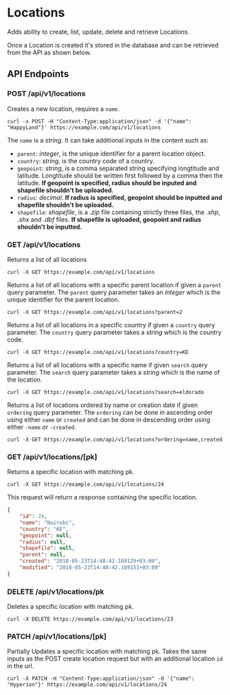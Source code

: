 # Locations

Adds ability to create, list, update, delete and retrieve Locations.

Once a Location is created it's stored in the database and can be retrieved from the API as shown below.

## API Endpoints

### POST /api/v1/locations

Creates a new location, requires a `name`.

```console
curl -x POST -H "Content-Type:application/json" -d '{"name": "HappyLand"}' https://example.com/api/v1/locations
```

The `name` is a *string*. It can take additional inputs in the content such as:

- `parent`: *integer*, is the unique identifier for a parent location object.
- `country`: *string*, is the country code of a country.
- `geopoint`: *string*, is a comma separated string specifying longtitude and latitude. Longtitude should be written first followed by a comma then the latitude. **If geopoint is specified, radius should be inputed and shapefile shouldn't be uploaded.**
- `radius`: *decimal*. **If radius is specified, geopoint should be inputted and shapefile shouldn't be uploaded.**
- `shapefile`: *shapefile*, is a *.zip* file containing strictly three files, the *.shp*, *.shx* and *.dbf* files. **If shapefile is uploaded, geopoint and radius shouldn't be inputted.**

### GET /api/v1/locations

Returns a list of all locations

```console
curl -X GET https://example.com/api/v1/locations
```

Returns a list of all locations with a specific parent location if given a `parent` query parameter. The `parent` query parameter takes an *integer* which is the unique identifier for the parent location.

```console
curl -X GET https://example.com/api/v1/locations?parent=2
```

Returns a list of all locations in a specific country if given a `country` query parameter. The `country` query parameter takes a *string* which is the country code.

```console
curl -X GET https://example.com/api/v1/locations?country=KE
```

Returns a list of all locations with a specific name if given `search` query parameter. The `search` query parameter takes a *string* which is the name of the location.

```console
curl -X GET https://example.com/api/v1/locations?search=eldorado
```

Returns a list of locations ordered by name or creation date if given `ordering` query parameter. The `ordering` can be done in ascending order using either `name` or `created` and can be done in descending order using either `-name` or `-created`.

```console
curl -X GET https://example.com/api/v1/locations?ordering=name,created
```

### GET /api/v1/locations/[pk]

Returns a specific location with matching pk.

```console
curl -X GET https://example.com/api/v1/locations/24
```

This request will return a response containing the specific location.

```json
{
    "id": 24,
    "name": "Nairobi",
    "country": "KE",
    "geopoint": null,
    "radius": null,
    "shapefile": null,
    "parent": null,
    "created": "2018-05-23T14:48:42.169129+03:00",
    "modified": "2018-05-23T14:48:42.169151+03:00"
}
```

### DELETE /api/v1/locations/pk

Deletes a specific location with matching pk.

```console
curl -X DELETE https://example.com/api/v1/locations/23
```

### PATCH /api/v1/locations/[pk]

Partially Updates a specific location with matching pk. Takes the same inputs as the POST create location request but with an additional location `id` in the url.

```console
curl -X PATCH -H "Content-Type:application/json" -d '{"name": "Hyperion"}' https://example.com/api/v1/locations/24
```
